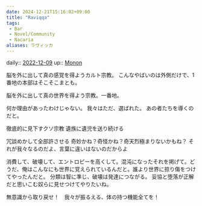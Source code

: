 ```yaml
---
date: 2024-12-21T15:16:02+09:00
title: "Raviqqa"
tags:
 - Bar
 - Novel/Community
 - Nacaria
aliases: ラヴィッカ
---
```


daily:: [2022-12-09](Daily_Note/2022-12-09.md)
up:: [Monon](Monon.md)

脳を外に出して真の感覚を得ようカルト宗教。
こんなやばいのは外側だけで、1番地の本部はそこそこまとも。

脳を外に出して真の世界を得よう宗教。一番地。

何か理由があったわけじゃない。
我々はただ、選ばれた。
あの者たちを導くのだと。

徹底的に見下すクソ宗教
遺族に遺児を送り続ける

冗談めかして全部許させる
奇妙かね？奇怪かね？奇天烈極まりないかもね？
それが我々なるのだよ、言葉に違いはないのだからよ

消費して、破壊して、エントロピーを高くして。混沌になったそれを掲げて。どうだ、俺はこんなにも世界に覚えられているんだと。誰より世界に掠り傷をつけてやったんだと。
分類は智に準じ、破壊は発達につながる。
妥協と堕落が正解だと思いこむ奴らに見せつけてやりたいね。

無意識から取り戻せ！　我々が振るえる、体の持つ機能全てを！